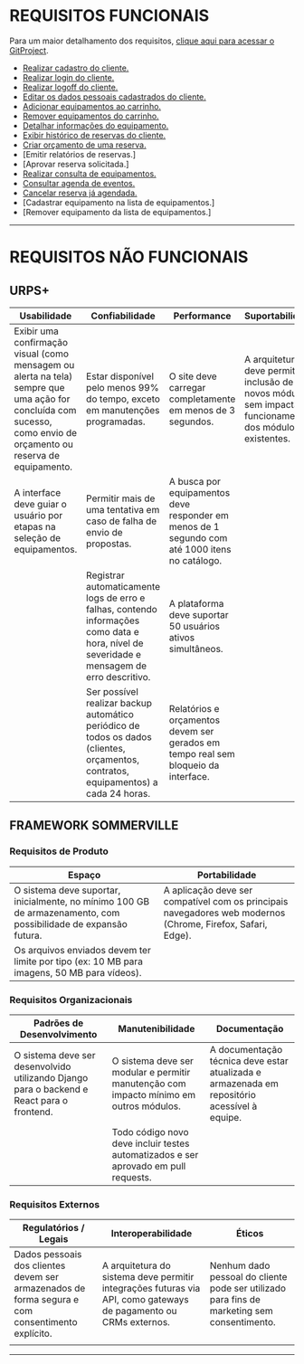 # REQUISITOS FUNCIONAIS
Para um maior detalhamento dos requisitos, [clique aqui para acessar o GitProject](https://github.com/orgs/mdsreq-fga-unb/projects/64/views/2).

- [Realizar cadastro do cliente.](https://github.com/mdsreq-fga-unb/2025.1-T01-ReflexSom/issues/9)
- [Realizar login do cliente.](https://github.com/mdsreq-fga-unb/2025.1-T01-ReflexSom/issues/6)
- [Realizar logoff do cliente.](https://github.com/mdsreq-fga-unb/2025.1-T01-ReflexSom/issues/12)
- [Editar os dados pessoais cadastrados do cliente.](https://github.com/mdsreq-fga-unb/2025.1-T01-ReflexSom/issues/13)
- [Adicionar equipamentos ao carrinho.](https://github.com/mdsreq-fga-unb/2025.1-T01-ReflexSom/issues/19)
- [Remover equipamentos do carrinho.](https://github.com/mdsreq-fga-unb/2025.1-T01-ReflexSom/issues/20)
- [Detalhar informações do equipamento.](https://github.com/mdsreq-fga-unb/2025.1-T01-ReflexSom/issues/17)
- [Exibir histórico de reservas do cliente.](https://github.com/mdsreq-fga-unb/2025.1-T01-ReflexSom/issues/22)
- [Criar orçamento de uma reserva.](https://github.com/mdsreq-fga-unb/2025.1-T01-ReflexSom/issues/24)
- [Emitir relatórios de reservas.]
- [Aprovar reserva solicitada.]
- [Realizar consulta de equipamentos.](https://github.com/mdsreq-fga-unb/2025.1-T01-ReflexSom/issues/29)
- [Consultar agenda de eventos.](https://github.com/mdsreq-fga-unb/2025.1-T01-ReflexSom/issues/30)
- [Cancelar reserva já agendada.](https://github.com/mdsreq-fga-unb/2025.1-T01-ReflexSom/issues/31)
- [Cadastrar equipamento na lista de equipamentos.]
- [Remover equipamento da lista de equipamentos.]



---
# REQUISITOS NÃO FUNCIONAIS #

## URPS+

| Usabilidade |Confiabilidade | Performance | Suportabilidade |
|-----------------------------------------------------------------------------|--------------------------------------------------------------------------------------------------|-----------------------------------------------------------------------------------------------------------|--------------------------------------------------------------------------------------------------------|
| Exibir uma confirmação visual (como mensagem ou alerta na tela) sempre que uma ação for concluída com sucesso, como envio de orçamento ou reserva de equipamento.  | Estar disponível pelo menos 99% do tempo, exceto em manutenções programadas.                    | O site deve carregar completamente em menos de 3 segundos.                            | A arquitetura deve permitir a inclusão de novos módulos sem impactar o funcionamento dos módulos existentes.          |
| A interface deve guiar o usuário por etapas na seleção de equipamentos. | Permitir mais de uma tentativa em caso de falha de envio de propostas.                          | A busca por equipamentos deve responder em menos de 1 segundo com até 1000 itens no catálogo.            |        |
|                                                                             | Registrar automaticamente logs de erro e falhas, contendo informações como data e hora, nível de severidade e mensagem de erro descritivo.   | A plataforma deve suportar 50 usuários ativos simultâneos.                  |                                                                                                        |
|                                                                             | Ser possível realizar backup automático periódico de todos os dados (clientes, orçamentos, contratos, equipamentos) a cada 24 horas.          | Relatórios e orçamentos devem ser gerados em tempo real sem bloqueio da interface.                      |                                                                                                        |


## FRAMEWORK SOMMERVILLE

### Requisitos de Produto

| Espaço                                                                                           | Portabilidade                                                                                         |
|--------------------------------------------------------------------------------------------------|--------------------------------------------------------------------------------------------------------|
| O sistema deve suportar, inicialmente, no mínimo 100 GB de armazenamento, com possibilidade de expansão futura. |  A aplicação deve ser compatível com os principais navegadores web modernos (Chrome, Firefox, Safari, Edge). |
| Os arquivos enviados devem ter limite por tipo (ex: 10 MB para imagens, 50 MB para vídeos).       |

### Requisitos Organizacionais

| Padrões de Desenvolvimento                                                       | Manutenibilidade                                                                 | Documentação                                                                                 |
|-----------------------------------------------------------------------------------|----------------------------------------------------------------------------------|---------------------------------------------------------------------------------------------|
| O sistema deve ser desenvolvido utilizando Django para o backend e React para o frontend. | O sistema deve ser modular e permitir manutenção com impacto mínimo em outros módulos. | A documentação técnica deve estar atualizada e armazenada em repositório acessível à equipe. |
|                                                                                   | Todo código novo deve incluir testes automatizados e ser aprovado em pull requests. |                                                                                             |


### Requisitos Externos

| Regulatórios / Legais | Interoperabilidade | Éticos |
|----------------------------------------------------------------------------------------|------------------------------------------------------------------------------------------------------|--------------------------------------------------------------------------------------------------------|
| Dados pessoais dos clientes devem ser armazenados de forma segura e com consentimento explícito. | A arquitetura do sistema deve permitir integrações futuras via API, como gateways de pagamento ou CRMs externos.  | Nenhum dado pessoal do cliente pode ser utilizado para fins de marketing sem consentimento.           |
|  |                         |        


---
